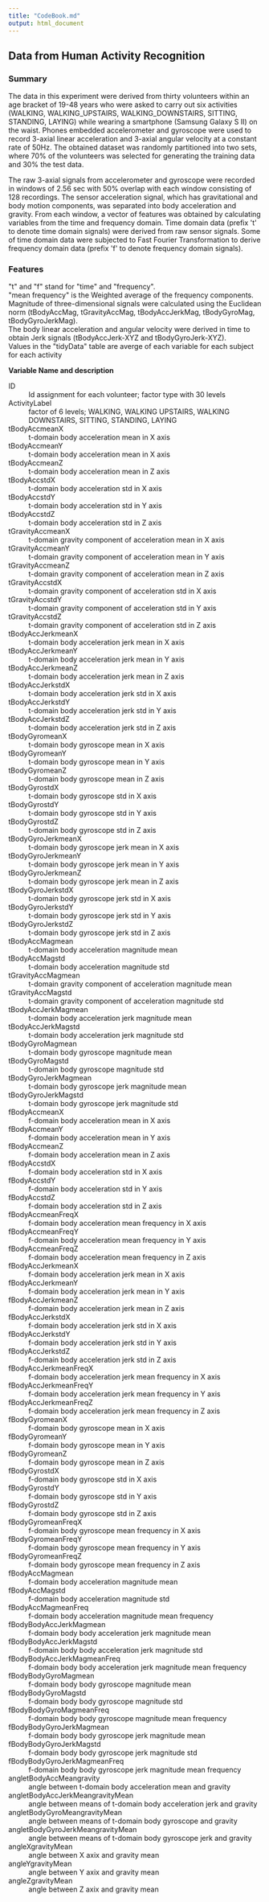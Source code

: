 ```yaml
---
title: "CodeBook.md"
output: html_document
---
```

## Data from Human Activity Recognition        

### Summary
The data in this experiment were derived from thirty volunteers within an age bracket of 19-48 years who were asked to carry out six activities (WALKING, WALKING_UPSTAIRS, WALKING_DOWNSTAIRS, SITTING, STANDING, LAYING) while wearing a smartphone (Samsung Galaxy S II) on the waist. Phones embedded accelerometer and gyroscope were used to record 3-axial linear acceleration and 3-axial angular velocity at a constant rate of 50Hz. The obtained dataset was randomly partitioned into two sets, where 70% of the volunteers was selected for generating the training data and 30% the test data.

The raw 3-axial signals from accelerometer and gyroscope were recorded in windows of 2.56 sec with 50% overlap with each window consisting of 128 recordings. The sensor acceleration signal, which has gravitational and body motion components, was separated into body acceleration and gravity. From each window, a vector of features was obtained by calculating variables from the time and frequency domain. Time domain data (prefix 't' to denote time domain signals) were derived from raw sensor signals. Some of time domain data were subjected to Fast Fourier Transformation to derive frequency domain data (prefix 'f' to denote frequency domain signals). 

### Features 
"t" and "f" stand for "time" and "frequency".  
"mean frequency" is the Weighted average of the frequency components.  
Magnitude of three-dimensional signals were calculated using the Euclidean norm (tBodyAccMag, tGravityAccMag, tBodyAccJerkMag, tBodyGyroMag, tBodyGyroJerkMag).  
The body linear acceleration and angular velocity were derived in time to obtain Jerk signals (tBodyAccJerk-XYZ and tBodyGyroJerk-XYZ).  
Values in the "tidyData" table are averge of each variable for each subject for each activity
    

**Variable Name and description**   
  
<dt>ID</dt>
<dd>Id assignment for each volunteer; factor type with 30 levels</dd>

<dt>ActivityLabel</dt>
<dd>factor of 6 levels; WALKING, WALKING UPSTAIRS, WALKING DOWNSTAIRS, SITTING, STANDING, LAYING</dd>

<dt>tBodyAccmeanX</dt>
<dd>t-domain body acceleration mean in X axis </dd>

<dt>tBodyAccmeanY</dt>
<dd>t-domain body acceleration mean in X axis</dd>   

<dt>tBodyAccmeanZ</dt>
<dd>t-domain body acceleration mean in Z axis</dd>

<dt>tBodyAccstdX</dt>
<dd>t-domain body acceleration std in X axis</dd>

<dt>tBodyAccstdY</dt>
<dd>t-domain body acceleration std in Y axis</dd>

<dt>tBodyAccstdZ</dt>
<dd>t-domain body acceleration std in Z axis</dd>

<dt>tGravityAccmeanX</dt>
<dd>t-domain gravity component of acceleration mean in X axis</dd>

<dt>tGravityAccmeanY</dt>
<dd>t-domain gravity component of acceleration mean in Y axis</dd>

<dt>tGravityAccmeanZ</dt>
<dd>t-domain gravity component of acceleration mean in Z axis</dd>

<dt>tGravityAccstdX</dt>
<dd>t-domain gravity component of acceleration std in X axis</dd>

<dt>tGravityAccstdY</dt>
<dd>t-domain gravity component of acceleration std in Y axis</dd>

<dt>tGravityAccstdZ</dt>
<dd>t-domain gravity component of acceleration std in Z axis</dd>

<dt>tBodyAccJerkmeanX</dt>
<dd>t-domain body acceleration jerk mean in X axis</dd>

<dt>tBodyAccJerkmeanY</dt>
<dd>t-domain body acceleration jerk mean in Y axis</dd>

<dt>tBodyAccJerkmeanZ</dt>
<dd>t-domain body acceleration jerk mean in Z axis</dd>

<dt>tBodyAccJerkstdX</dt>
<dd>t-domain body acceleration jerk std in X axis</dd>

<dt>tBodyAccJerkstdY</dt>
<dd>t-domain body acceleration jerk std in Y axis</dd>

<dt>tBodyAccJerkstdZ</dt>
<dd>t-domain body acceleration jerk std in Z axis</dd>

<dt>tBodyGyromeanX</dt>
<dd>t-domain body gyroscope mean in X axis</dd>

<dt>tBodyGyromeanY</dt>
<dd>t-domain body gyroscope mean in Y axis</dd>

<dt>tBodyGyromeanZ</dt>
<dd>t-domain body gyroscope mean in Z axis</dd>

<dt>tBodyGyrostdX</dt>
<dd>t-domain body gyroscope std in X axis</dd>

<dt>tBodyGyrostdY</dt>
<dd>t-domain body gyroscope std in Y axis</dd>

<dt>tBodyGyrostdZ</dt>
<dd>t-domain body gyroscope std in Z axis</dd>

<dt>tBodyGyroJerkmeanX</dt>
<dd>t-domain body gyroscope jerk mean in X axis</dd>

<dt>tBodyGyroJerkmeanY</dt>
<dd>t-domain body gyroscope jerk mean in Y axis</dd>

<dt>tBodyGyroJerkmeanZ</dt>
<dd>t-domain body gyroscope jerk mean in Z axis</dd>
 
<dt>tBodyGyroJerkstdX</dt>
<dd>t-domain body gyroscope jerk std in X axis</dd>   

<dt>tBodyGyroJerkstdY</dt>
<dd>t-domain body gyroscope jerk std in Y axis</dd>

<dt>tBodyGyroJerkstdZ</dt>
<dd>t-domain body gyroscope jerk std in Z axis</dd>

<dt>tBodyAccMagmean</dt>
<dd>t-domain body acceleration magnitude mean</dd>

<dt>tBodyAccMagstd</dt>
<dd>t-domain body acceleration magnitude std </dd>

<dt>tGravityAccMagmean</dt>
<dd>t-domain gravity component of acceleration magnitude mean</dd>

<dt>tGravityAccMagstd</dt>
<dd>t-domain gravity component of acceleration magnitude std</dd>

<dt>tBodyAccJerkMagmean</dt>
<dd>t-domain body acceleration jerk magnitude mean</dd>                       

<dt>tBodyAccJerkMagstd</dt>
<dd>t-domain body acceleration jerk magnitude std</dd>
  
<dt>tBodyGyroMagmean</dt>
<dd>t-domain body gyroscope magnitude mean</dd>

<dt>tBodyGyroMagstd</dt>
<dd>t-domain body gyroscope magnitude std</dd>

<dt>tBodyGyroJerkMagmean</dt>
<dd>t-domain body gyroscope jerk magnitude mean</dd>    

<dt>tBodyGyroJerkMagstd</dt>
<dd>t-domain body gyroscope jerk magnitude std</dd>

<dt>fBodyAccmeanX</dt>
<dd>f-domain body acceleration mean in X axis</dd>

<dt>fBodyAccmeanY</dt>
<dd>f-domain body acceleration mean in Y axis</dd>

<dt>fBodyAccmeanZ</dt>
<dd>f-domain body acceleration mean in Z axis</dd>

<dt>fBodyAccstdX</dt>
<dd>f-domain body acceleration std in X axis</dd>

<dt>fBodyAccstdY</dt>
<dd>f-domain body acceleration std in Y axis</dd>

<dt>fBodyAccstdZ</dt>
<dd>f-domain body acceleration std in Z axis</dd>

<dt>fBodyAccmeanFreqX</dt>
<dd>f-domain body acceleration mean frequency in X axis</dd> 

<dt>fBodyAccmeanFreqY</dt>
<dd>f-domain body acceleration mean frequency in Y axis</dd>

<dt>fBodyAccmeanFreqZ</dt>
<dd>f-domain body acceleration mean frequency in Z axis</dd>

<dt>fBodyAccJerkmeanX</dt>
<dd>f-domain body acceleration jerk mean in X axis</dd>

<dt>fBodyAccJerkmeanY</dt>
<dd>f-domain body acceleration jerk mean in Y axis</dd>

<dt>fBodyAccJerkmeanZ</dt>
<dd>f-domain body acceleration jerk mean in Z axis</dd>
   
<dt>fBodyAccJerkstdX</dt>
<dd>f-domain body acceleration jerk std in X axis</dd>

<dt>fBodyAccJerkstdY</dt>
<dd>f-domain body acceleration jerk std in Y axis</dd>

<dt>fBodyAccJerkstdZ</dt>
<dd>f-domain body acceleration jerk std in Z axis</dd>

<dt>fBodyAccJerkmeanFreqX</dt>
<dd>f-domain body acceleration jerk mean frequency in X axis</dd>

<dt>fBodyAccJerkmeanFreqY</dt>
<dd>f-domain body acceleration jerk mean frequency in Y axis</dd>

<dt>fBodyAccJerkmeanFreqZ</dt>
<dd>f-domain body acceleration jerk mean frequency in Z axis</dd>

<dt>fBodyGyromeanX</dt>
<dd>f-domain body gyroscope mean in X axis</dd>

<dt>fBodyGyromeanY</dt>
<dd>f-domain body gyroscope mean in Y axis</dd>

<dt>fBodyGyromeanZ</dt>
<dd>f-domain body gyroscope mean in Z axis</dd>

<dt>fBodyGyrostdX</dt>
<dd>f-domain body gyroscope std in X axis</dd>

<dt>fBodyGyrostdY</dt>
<dd>f-domain body gyroscope std in Y axis</dd>

<dt>fBodyGyrostdZ</dt>
<dd>f-domain body gyroscope std in Z axis</dd>

<dt>fBodyGyromeanFreqX</dt>
<dd>f-domain body gyroscope mean frequency in X axis</dd>

<dt>fBodyGyromeanFreqY</dt>
<dd>f-domain body gyroscope mean frequency in Y axis</dd>

<dt>fBodyGyromeanFreqZ</dt>
<dd>f-domain body gyroscope mean frequency in Z axis</dd>

<dt>fBodyAccMagmean</dt>
<dd>f-domain body acceleration magnitude mean</dd>

<dt>fBodyAccMagstd</dt>
<dd>f-domain body acceleration magnitude std</dd> 

<dt>fBodyAccMagmeanFreq</dt>
<dd>f-domain body acceleration magnitude mean frequency</dd>

<dt>fBodyBodyAccJerkMagmean</dt>
<dd>f-domain body body acceleration jerk magnitude mean</dd>

<dt>fBodyBodyAccJerkMagstd</dt>
<dd>f-domain body body acceleration jerk magnitude std</dd> 

<dt>fBodyBodyAccJerkMagmeanFreq</dt>
<dd>f-domain body body acceleration jerk magnitude mean frequency</dd>

<dt>fBodyBodyGyroMagmean</dt>
<dd>f-domain body body gyroscope magnitude mean</dd>

<dt>fBodyBodyGyroMagstd</dt>
<dd>f-domain body body gyroscope magnitude std</dd>

<dt>fBodyBodyGyroMagmeanFreq</dt>
<dd>f-domain body body gyroscope magnitude mean frequency</dd>

<dt>fBodyBodyGyroJerkMagmean</dt>
<dd>f-domain body body gyroscope jerk magnitude mean</dd>

<dt>fBodyBodyGyroJerkMagstd</dt>
<dd>f-domain body body gyroscope jerk magnitude std</dd>

<dt>fBodyBodyGyroJerkMagmeanFreq</dt>
<dd>f-domain body body gyroscope jerk magnitude mean frequency</dd> 

<dt>angletBodyAccMeangravity</dt>
<dd>angle between t-domain body acceleration mean and gravity</dd> 

<dt>angletBodyAccJerkMeangravityMean</dt>
<dd>angle between means of t-domain body acceleration jerk and gravity</dd> 

<dt>angletBodyGyroMeangravityMean</dt>
<dd>angle between means of t-domain body gyroscope and gravity</dd>    

<dt>angletBodyGyroJerkMeangravityMean</dt>
<dd>angle between means of t-domain body gyroscope jerk and gravity</dd>   

<dt>angleXgravityMean</dt>
<dd>angle between X axix and gravity mean</dd>

<dt>angleYgravityMean</dt>
<dd>angle between Y axix and gravity mean</dd>

<dt>angleZgravityMean</dt>
<dd>angle between Z axix and gravity mean</dd>




